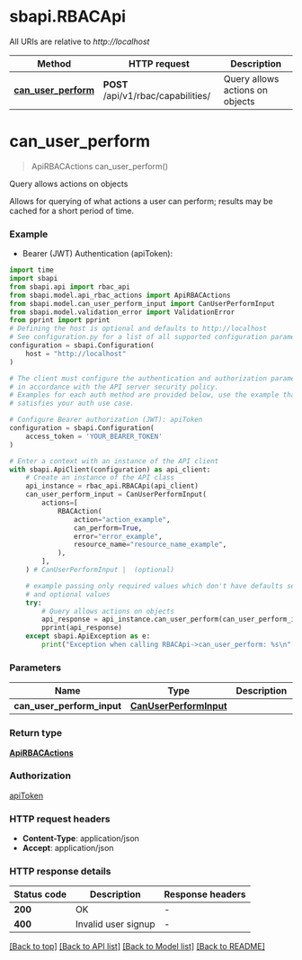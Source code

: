 # sbapi.RBACApi

All URIs are relative to *http://localhost*

Method | HTTP request | Description
------------- | ------------- | -------------
[**can_user_perform**](RBACApi.md#can_user_perform) | **POST** /api/v1/rbac/capabilities/ | Query allows actions on objects


# **can_user_perform**
> ApiRBACActions can_user_perform()

Query allows actions on objects

Allows for querying of what actions a user can perform; results may be cached for a short period of time.

### Example

* Bearer (JWT) Authentication (apiToken):

```python
import time
import sbapi
from sbapi.api import rbac_api
from sbapi.model.api_rbac_actions import ApiRBACActions
from sbapi.model.can_user_perform_input import CanUserPerformInput
from sbapi.model.validation_error import ValidationError
from pprint import pprint
# Defining the host is optional and defaults to http://localhost
# See configuration.py for a list of all supported configuration parameters.
configuration = sbapi.Configuration(
    host = "http://localhost"
)

# The client must configure the authentication and authorization parameters
# in accordance with the API server security policy.
# Examples for each auth method are provided below, use the example that
# satisfies your auth use case.

# Configure Bearer authorization (JWT): apiToken
configuration = sbapi.Configuration(
    access_token = 'YOUR_BEARER_TOKEN'
)

# Enter a context with an instance of the API client
with sbapi.ApiClient(configuration) as api_client:
    # Create an instance of the API class
    api_instance = rbac_api.RBACApi(api_client)
    can_user_perform_input = CanUserPerformInput(
        actions=[
            RBACAction(
                action="action_example",
                can_perform=True,
                error="error_example",
                resource_name="resource_name_example",
            ),
        ],
    ) # CanUserPerformInput |  (optional)

    # example passing only required values which don't have defaults set
    # and optional values
    try:
        # Query allows actions on objects
        api_response = api_instance.can_user_perform(can_user_perform_input=can_user_perform_input)
        pprint(api_response)
    except sbapi.ApiException as e:
        print("Exception when calling RBACApi->can_user_perform: %s\n" % e)
```


### Parameters

Name | Type | Description  | Notes
------------- | ------------- | ------------- | -------------
 **can_user_perform_input** | [**CanUserPerformInput**](CanUserPerformInput.md)|  | [optional]

### Return type

[**ApiRBACActions**](ApiRBACActions.md)

### Authorization

[apiToken](../README.md#apiToken)

### HTTP request headers

 - **Content-Type**: application/json
 - **Accept**: application/json


### HTTP response details

| Status code | Description | Response headers |
|-------------|-------------|------------------|
**200** | OK |  -  |
**400** | Invalid user signup |  -  |

[[Back to top]](#) [[Back to API list]](../README.md#documentation-for-api-endpoints) [[Back to Model list]](../README.md#documentation-for-models) [[Back to README]](../README.md)

